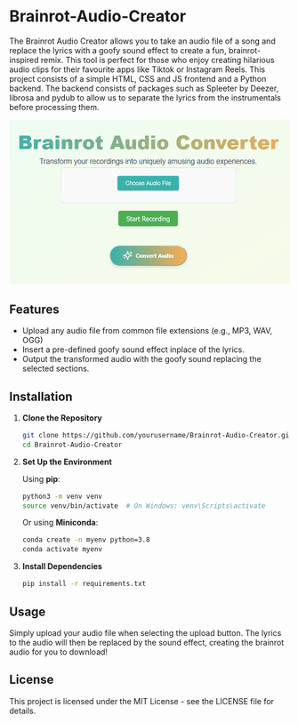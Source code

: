 # Brainrot-Audio-Creator
The Brainrot Audio Creator allows you to take an audio file of a song and replace the lyrics with a goofy sound effect to create a fun, brainrot-inspired remix. This tool is perfect for those who enjoy creating hilarious audio clips for their favourite apps like Tiktok or Instagram Reels. This project consists of a simple HTML, CSS and JS frontend and a Python backend. The backend consists of packages such as Spleeter by Deezer, librosa and pydub to allow us to separate the lyrics from the instrumentals before processing them.

<div align="center">
  <img src="READMEassets/brainrotcreateimg.PNG" alt="Upload Interface" />
</div>

## Features

- Upload any audio file from common file extensions (e.g., MP3, WAV, OGG)
- Insert a pre-defined goofy sound effect inplace of the lyrics.
- Output the transformed audio with the goofy sound replacing the selected sections.

## Installation

1. **Clone the Repository**

   ```bash
   git clone https://github.com/yourusername/Brainrot-Audio-Creator.git
   cd Brainrot-Audio-Creator
   ```

2. **Set Up the Environment**

   Using **pip**:

   ```bash
   python3 -m venv venv
   source venv/bin/activate  # On Windows: venv\Scripts\activate
   ```

   Or using **Miniconda**:

   ```bash
   conda create -n myenv python=3.8
   conda activate myenv
   ```

3. **Install Dependencies**

   ```bash
   pip install -r requirements.txt
   ```

## Usage
Simply upload your audio file when selecting the upload button. The lyrics to the audio will then be replaced by the sound effect, creating the brainrot audio for you to download!

## License

This project is licensed under the MIT License - see the LICENSE file for details.
